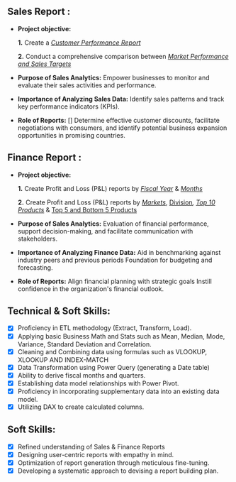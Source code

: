 ## Sales Report :


- **Project objective:** 

    **1.** Create a _[Customer Performance Report](https://github.com/Jama-analyst/Excel-Sales-Analytics/blob/main/Customer%20Performance%20Report.pdf)_ 

    **2.** Conduct a comprehensive comparison between _[Market Performance and Sales Targets](https://github.com/Jama-analyst/Excel-Sales-Analytics/blob/main/Market%20Performance%20vs%20Target.pdf)_

- **Purpose of Sales Analytics:** Empower businesses to monitor and evaluate their sales activities and performance.

- **Importance of Analyzing Sales Data:** Identify sales patterns and track key performance indicators (KPIs).

- **Role of Reports:**
  [] Determine effective customer discounts, facilitate negotiations with consumers, and identify potential business expansion opportunities in promising countries.


## Finance Report :

- **Project objective:** 

    **1.** Create Profit and Loss (P&L) reports by _[Fiscal Year](https://github.com/Jama-analyst/Excel-Sales-Analytics/blob/main/P%20%26%20L%20By%20Fiscal%20Years.pdf)_ & _[Months](https://github.com/Jama-analyst/Excel-Sales-Analytics/blob/main/P%20%26%20L%20By%20Fiscal%20Months.pdf)_ 

   **2.** Create Profit and Loss (P&L) reports by _[Markets](https://github.com/Jama-analyst/Excel-Sales-Analytics/blob/main/Top%205%20Countries.pdf)_, [Division](https://github.com/Jama-analyst/Excel-Sales-Analytics/blob/main/Division%20Report.pdf)_, [Top 10 Products](https://github.com/Jama-analyst/Excel-Sales-Analytics/blob/main/Top%2010%20Products.pdf)_ & [Top 5 and Bottom 5 Products](https://github.com/Jama-analyst/Excel-Sales-Analytics/blob/main/Top%205%20and%20Bottom%205%20products.pdf)

- **Purpose of Sales Analytics:** Evaluation of financial performance, support decision-making, and facilitate communication with stakeholders.

- **Importance of Analyzing Finance Data:** Aid in benchmarking against industry peers and previous periods Foundation for budgeting and forecasting.

- **Role of Reports:** Align financial planning with strategic goals Instill confidence in the organization's financial outlook.


## Technical & Soft Skills:
- [x]	Proficiency in ETL methodology (Extract, Transform, Load).
- [x]	Applying basic Business Math and Stats such as Mean, Median, Mode, Variance, Standard Deviation and Correlation.
- [x]	Cleaning and Combining data using formulas such as VLOOKUP, XLOOKUP AND INDEX-MATCH
- [X]	Data Transformation using Power Query (generating a Date table)
- [x]	Ability to derive fiscal months and quarters.
- [x]	Establishing data model relationships with Power Pivot.
- [x]	Proficiency in incorporating supplementary data into an existing data model.
- [x]	Utilizing DAX to create calculated columns.

## Soft Skills:
- [x]	Refined understanding of Sales & Finance Reports
- [x]	Designing user-centric reports with empathy in mind.
- [x]	Optimization of report generation through meticulous fine-tuning.
- [x]	Developing a systematic approach to devising a report building plan.
